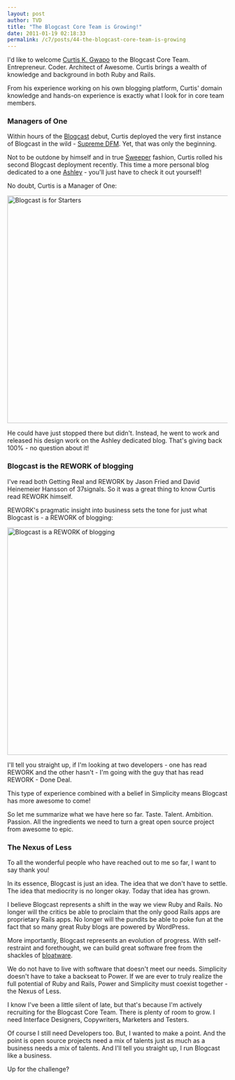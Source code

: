 ```yaml
---
layout: post
author: TVD
title: "The Blogcast Core Team is Growing!"
date: 2011-01-19 02:18:33
permalink: /c7/posts/44-the-blogcast-core-team-is-growing
---
```


I'd like to welcome [Curtis K. Gwapo][1] to the Blogcast Core Team. Entrepreneur. Coder. Architect of Awesome. Curtis brings a wealth of knowledge and background in both Ruby and Rails. 

From his experience working on his own blogging platform, Curtis' domain knowledge and hands-on experience is exactly what I look for in core team members.

### Managers of One

Within hours of the [Blogcast][2] debut, Curtis deployed the very first instance of Blogcast in the wild - [Supreme DFM][3]. Yet, that was only the beginning.

Not to be outdone by himself and in true [Sweeper][4] fashion, Curtis rolled his second Blogcast deployment recently. This time a more personal blog dedicated to a one [Ashley][5] - you'll just have to check it out yourself!

No doubt, Curtis is a Manager of One:

<img src="https://techoctave.com/c7/static/blogcast-is-for-starters.png" alt="Blogcast is for Starters" title="Blogcast is for Starters" width="520"/>

He could have just stopped there but didn't. Instead, he went to work and released his design work on the Ashley dedicated blog. That's giving back 100% - no question about it!

### Blogcast is the REWORK of blogging

I've read both Getting Real and REWORK by Jason Fried and David Heinemeier Hansson of 37signals. So it was a great thing to know Curtis read REWORK himself. 

REWORK's pragmatic insight into business sets the tone for just what Blogcast is - a REWORK of blogging:

<img src="https://techoctave.com/c7/static/blogcast-is-a-rework-of-blogging.jpg" alt="Blogcast is a REWORK of blogging" title="Blogcast is a REWORK of blogging" width="520"/>


I'll tell you straight up, if I'm looking at two developers - one has read REWORK and the other hasn't - I'm going with the guy that has read REWORK - Done Deal. 

This type of experience combined with a belief in Simplicity means Blogcast has more awesome to come!

So let me summarize what we have here so far. Taste. Talent. Ambition. Passion. All the ingredients we need to turn a great open source project from awesome to epic.

### The Nexus of Less

To all the wonderful people who have reached out to me so far, I want to say thank you!

In its essence, Blogcast is just an idea. The idea that we don't have to settle. The idea that mediocrity is no longer okay. Today that idea has grown.

I believe Blogcast represents a shift in the way we view Ruby and Rails. No longer will the critics be able to proclaim that the only good Rails apps are proprietary Rails apps. No longer will the pundits be able to poke fun at the fact that so many great Ruby blogs are powered by WordPress.

More importantly, Blogcast represents an evolution of progress. With self-restraint and forethought, we can build great software free from the shackles of [bloatware][6]. 

We do not have to live with software that doesn't meet our needs. Simplicity doesn't have to take a backseat to Power. If we are ever to truly realize the full potential of Ruby and Rails, Power and Simplicity must coexist together - the Nexus of Less.

I know I've been a little silent of late, but that's because I'm actively recruiting for the Blogcast Core Team. There is plenty of room to grow. I need Interface Designers, Copywriters, Marketers and Testers.

Of course I still need Developers too. But, I wanted to make a point. And the point is open source projects need a mix of talents just as much as a business needs a mix of talents. And I'll tell you straight up, I run Blogcast like a business.

Up for the challenge?


  [1]: http://twitter.com/kgwapo
  [2]: http://techoctave.com/blogcast
  [3]: http://supreme.dfm.asia/
  [4]: https://techoctave.com/posts/35-designer-developer-sweeper
  [5]: http://ashley.loves.curtisgwapo.com/
  [6]: https://techoctave.com/posts/39-less-software-lessons-from-the-front-line-of-the-war-on-bloatware
  [7]: http://twitter.com/tiandavis
  [8]: https://techoctave.com
  [9]: https://github.com/tiandavis




